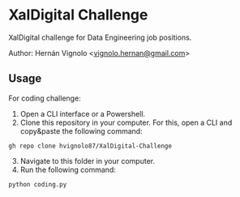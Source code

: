 # XalDigital Challenge
XalDigital challenge for Data Engineering job positions.

Author: Hernán Vignolo \<<vignolo.hernan@gmail.com>\>

## Usage
For coding challenge:
1. Open a CLI interface or a Powershell.
2. Clone this repository in your computer. For this, open a CLI and copy&paste the following command:
```
gh repo clone hvignolo87/XalDigital-Challenge
```
3. Navigate to this folder in your computer.
4. Run the following command:
```
python coding.py
```
